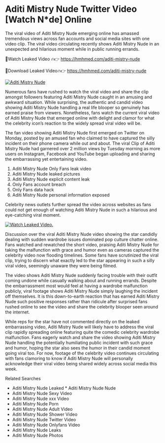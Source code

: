 ﻿# Aditi Mistry Nude Twitter Video [Watch N*de] Online

The viral video of ﻿Aditi Mistry Nude emerging online has amassed tremendous views across fan accounts and social media sites with one video clip. The viral video circulating recently shows ﻿Aditi Mistry Nude in an unexpected and hilarious moment while in public running errands. 

🔴Watch Leaked Video 🔥👉  https://hmhmed.com/aditi-mistry-nude 

🔴Download Leaked Video🔥👉  https://hmhmed.com/aditi-mistry-nude 

[![Aditi Mistry Nude](https://i.imgur.com/dJHk4Zq.gif)](https://hmhmed.com/aditi-mistry-nude)

Numerous fans have rushed to watch the viral video and share the clip amongst followers featuring ﻿Aditi Mistry Nude caught in an amusing and awkward situation. While surprising, the authentic and candid video showing ﻿Aditi Mistry Nude handling a real life blooper so genuinely has earned praise from viewers. Nonetheless, fans watch the current viral video of ﻿Aditi Mistry Nude that emerged online with delight and clamor for what the celebrity icon’s reaction to the widely spread viral video will be.

The fan video showing ﻿Aditi Mistry Nude first emerged on Twitter on Monday, posted by an amused fan who claimed to have captured the silly incident on their phone camera while out and about. The viral Clip of ﻿Aditi Mistry Nude had garnered over 2 million views by Tuesday morning as more users on Instagram, Facebook and YouTube began uploading and sharing the embarrassing yet entertaining video. 

1. ﻿Aditi Mistry Nude Only Fans leak video
2. ﻿Aditi Mistry Nude leaked pictures
3. ﻿Aditi Mistry Nude explicit content leak
4. Only Fans account breach
5. Only Fans data hack
6. ﻿Aditi Mistry Nude personal information exposed

Celebrity news outlets further spread the video across websites as fans could not get enough of watching ﻿Aditi Mistry Nude in such a hilarious and eye-catching viral moment. 

[![Watch Leaked Video.](https://miro.medium.com/v2/resize:fit:828/format:webp/1*cilzJN44JGOrTw9NJCrNHA.gif "Watch Leaked Video")](https://hmhmed.com/aditi-mistry-nude)

Discussion over the viral ﻿Aditi Mistry Nude video showing the star candidly dealing with sudden wardrobe issues dominated pop culture chatter online. Fans watched and rewatched the short video, praising ﻿Aditi Mistry Nude for taking the malfunction with grace and humor even as cameras captured the celebrity video now flooding timelines. Some fans have scrutinized the viral clip, trying to discern what exactly led to the star appearing in such a silly viral video, seemingly unaware they were being filmed.

The video shows ﻿Aditi Mistry Nude suddenly facing trouble with their outfit coming undone while casually walking about and running errands. Despite the embarrassment most would feel at having a wardrobe malfunction publicly, viral footage shows ﻿Aditi Mistry Nude simply laughing the incident off themselves. It is this down-to-earth reaction that has earned ﻿Aditi Mistry Nude such positive responses rather than ridicule after surprised fans rushed online to see the video and share the celebrity blooper seen around the internet.  

While reps for the star have not commented directly on the leaked embarrassing video, ﻿Aditi Mistry Nude will likely have to address the viral clip rapidly spreading online featuring quite the comedic celebrity wardrobe malfunction. Fans eagerly watch and share the video showing ﻿Aditi Mistry Nude handling the potentially humiliating public incident with such grace and humor, hoping the star also sees the humor in their candid moment going viral too. For now, footage of the celebrity video continues circulating with fans clamoring to know if ﻿Aditi Mistry Nude will personally acknowledge their viral video being shared widely across social media this week.

Related Searches
* ﻿Aditi Mistry Nude Leaked
﻿* Aditi Mistry Nude Nude
* ﻿Aditi Mistry Nude Sexy Video
* ﻿Aditi Mistry Nude xxx Video
* ﻿Aditi Mistry Nude Porn
* ﻿Aditi Mistry Nude Adult Video
* ﻿Aditi Mistry Nude Shower Video
* ﻿Aditi Mistry Nude Twitter Video
* ﻿Aditi Mistry Nude Onlyfans Video
* ﻿Aditi Mistry Nude Leaks
* ﻿Aditi Mistry Nude Photos